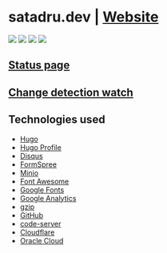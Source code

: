 # satadru.dev | [Website](https://satadru.dev)

![](https://github.com/satadru97/satadru.dev/actions/workflows/deploy.yaml/badge.svg)
![](https://up.satadru.dev/api/badge/1/status) 
![](https://up.satadru.dev/api/badge/1/uptime)
![](https://up.satadru.dev/api/badge/1/cert-exp)

## [Status page](https://up.satadru.dev/status/satadru-dev)

## [Change detection watch](https://changedetection.io/share/KxF-7IwpsDka)

## Technologies used
- [Hugo](https://gohugo.io/)
- [Hugo Profile](https://github.com/gurusabarish/hugo-profile)
- [Disqus](https://disqus.com/)
- [FormSpree](https://formspree.io/)
- [Minio](https://min.io/)
- [Font Awesome](https://fontawesome.com/)
- [Google Fonts](https://fonts.google.com/)
- [Google Analytics](https://marketingplatform.google.com/about/analytics)
- [gzip](https://www.gzip.org/)
- [GitHub](https://github.com/)
- [code-server](https://github.com/coder/code-server)
- [Cloudflare](https://www.cloudflare.com/)
- [Oracle Cloud](https://www.oracle.com/in/cloud/)
